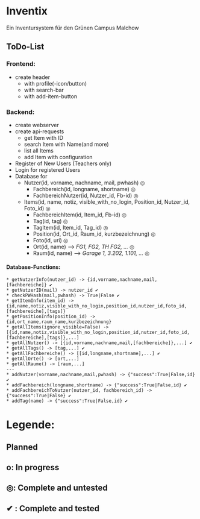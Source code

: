 # Inventix

Ein Inventursystem für den Grünen Campus Malchow


## ToDo-List ##
	
### Frontend: ###
* create header
	* with profile(-icon/button)
	* with search-bar
	* with add-item-button

### Backend: ###
* create webserver
* create api-requests
	* get Item with ID
	* search Item with Name(and more)
	* list all Items
	* add Item with configuration
* Register of New Users (Teachers only)
* Login for registered Users
* Database for
	* Nutzer(id, vorname, nachname, mail, pwhash) 										◎
		* Fachbereich(id, longname, shortname) 											◎
		* FachbereichNutzer(id, Nutzer_id, Fb-id) 										◎
	* Items(id, name, notiz, visible_with_no_login, Position_id, Nutzer_id, Foto_id) 	◎
		* FachbereichItem(id, Item_id, Fb-id) 											◎
		* Tag(id, tag) 																	◎
		* TagItem(id, Item_id, Tag_id) 													◎
		* Position(id, Ort_id, Raum_id, kurzbezeichnung) 								◎
		* Foto(id, uri)																	◎
		* Ort(id, name) 	--> _FG1, FG2, TH FG2, ..._									◎
		* Raum(id, name) 		--> _Garage 1, 3.202, 1.101, ..._						◎
#### Database-Functions: ####
	* getNutzerInfo(nutzer_id) -> {id,vorname,nachname,mail,[fachbereiche]} ✔
	* getNutzerID(mail) -> nutzer_id ✔ 
	* checkPWHash(mail,pwhash) -> True|False ✔
	* getItemInfo(item_id) -> {id,name,notiz,visible_with_no_login,position_id,nutzer_id,foto_id,[fachbereiche],[tags]}
	* getPositionInfo(position_id) -> {id,ort_name,raum_name,kurzbezeichnung}
	* getAllItems(ignore_visible=False) -> [{id,name,notiz,visible_with_no_login,position_id,nutzer_id,foto_id,[fachbereiche],[tags]},...]
	* getAllNutzer() -> [{id,vorname,nachname,mail,[fachbereiche]},...] ✔
	* getAllTags() -> [tag,...] ✔ 
	* getAllFachbereiche() -> [[id,longname,shortname],...] ✔ 
	* getAllOrte() -> [ort,...]
	* getAllRaume() -> [raum,...]
	---
	* addNutzer(vorname,nachname,mail,pwhash) -> {"success":True|False,id} ✔
	* addFachbereich(longname,shortname) -> {"success":True|False,id} ✔
	* addFachbereichToNutzer(nutzer_id, fachbereich_id) -> {"success":True|False} ✔
	* addTag(name) -> {"success":True|False,id} ✔




# Legende: #
##    Planned ##
## o: In progress ##
## ◎: Complete and untested ##
## ✔  : Complete and tested ##
